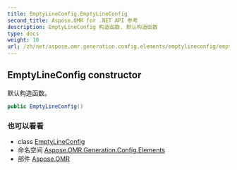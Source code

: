 ```yaml
---
title: EmptyLineConfig.EmptyLineConfig
second_title: Aspose.OMR for .NET API 参考
description: EmptyLineConfig 构造函数. 默认构造函数
type: docs
weight: 10
url: /zh/net/aspose.omr.generation.config.elements/emptylineconfig/emptylineconfig/
---
```

## EmptyLineConfig constructor

默认构造函数。

```csharp
public EmptyLineConfig()
```

### 也可以看看

* class [EmptyLineConfig](../)
* 命名空间 [Aspose.OMR.Generation.Config.Elements](../../emptylineconfig/)
* 部件 [Aspose.OMR](../../../)


